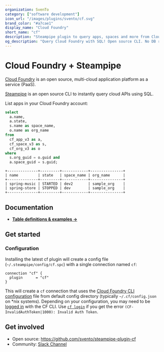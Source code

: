 ```yaml
---
organization: SvenTo
category: ["software development"]
icon_url: "/images/plugins/svento/cf.svg"
brand_color: "#a7cae1"
display_name: "Cloud Foundry"
short_name: "cf"
description: "Steampipe plugin to query apps, spaces and more from Cloud Foundry."
og_description: "Query Cloud Foundry with SQL! Open source CLI. No DB required."
---
```


# Cloud Foundry + Steampipe

[Cloud Foundry](https://www.cloudfoundry.org/)  is an open source, multi-cloud application platform as a service (PaaS).

[Steampipe](https://steampipe.io) is an open source CLI to instantly query cloud APIs using SQL.

List apps in your Cloud Foundry account:

```sql
select
  a.name,
  a.state,
  s.name as space_name,
  o.name as org_name
from
  cf_app_v3 as a,
  cf_space_v3 as s,
  cf_org_v3 as o
where
  s.org_guid = o.guid and 
  a.space_guid = s.guid;
```

```
+--------------+---------+------------+---------------+
| name         | state   | space_name | org_name      |
+--------------+---------+------------+---------------+
| spring-music | STARTED | dev2       | sample_org    |
| spring-store | STOPPED | dev        | sample_org    |
+--------------+---------+------------+---------------+
```

## Documentation

- **[Table definitions & examples →](https://github.com/SvenTo/steampipe-plugin-cf/tree/main/docs/tables)**

## Get started

### Configuration

Installing the latest cf plugin will create a config file (`~/.steampipe/config/cf.spc`) with a single connection named `cf`:

```hcl
connection "cf" {
  plugin      = "cf"
}
```

This will create a `cf` connection that uses the [Cloud Foundry CLI configuration](https://docs.cloudfoundry.org/cf-cli/) file from default config directory (typically ``~/.cf/config.json`` on *nix systems). Depending on your configuration, you may need to be [logged in](https://docs.cloudfoundry.org/cf-cli/getting-started.html#login) with the CF CLI. Use [``cf login``](https://docs.cloudfoundry.org/cf-cli/getting-started.html#login) if you get the error ``(CF-InvalidAuthToken|1000): Invalid Auth Token``.


## Get involved

- Open source: https://github.com/svento/steampipe-plugin-cf
- Community: [Slack Channel](https://join.slack.com/t/steampipe/shared_invite/zt-oij778tv-lYyRTWOTMQYBVAbtPSWs3g)
